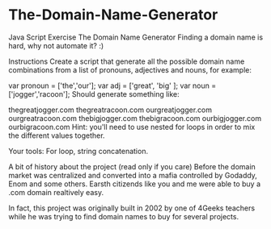 # The-Domain-Name-Generator
Java Script Exercise
The Domain Name Generator
Finding a domain name is hard, why not automate it? :)

Instructions
Create a script that generate all the possible domain name combinations from a list of pronouns, adjectives and nouns, for example:

var pronoun = ['the','our']; var adj = ['great', 'big' ]; var noun = ['jogger','racoon'];
Should generate something like:

thegreatjogger.com thegreatracoon.com ourgreatjogger.com ourgreatracoon.com thebigjogger.com thebigracoon.com ourbigjogger.com ourbigracoon.com
Hint: you'll need to use nested for loops in order to mix the different values together.

Your tools: For loop, string concatenation.

A bit of history about the project (read only if you care)
Before the domain market was centralized and converted into a mafia controlled by Godaddy, Enom and some others. Earsth citizends like you and me were able to buy a .com domain realtively easy.

In fact, this project was originally built in 2002 by one of 4Geeks teachers while he was trying to find domain names to buy for several projects.
